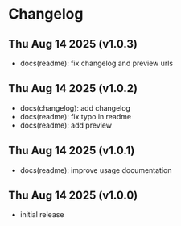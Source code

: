 # Changelog

## Thu Aug 14 2025 (v1.0.3)

- docs(readme): fix changelog and preview urls

## Thu Aug 14 2025 (v1.0.2)

- docs(changelog): add changelog
- docs(readme): fix typo in readme
- docs(readme): add preview

## Thu Aug 14 2025 (v1.0.1)

- docs(readme): improve usage documentation

## Thu Aug 14 2025 (v1.0.0)

- initial release
